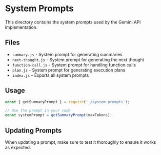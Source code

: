 # System Prompts

This directory contains the system prompts used by the Gemini API implementation.

## Files

- `summary.js` - System prompt for generating summaries
- `next-thought.js` - System prompt for generating the next thought
- `function-call.js` - System prompt for handling function calls
- `plan.js` - System prompt for generating execution plans
- `index.js` - Exports all system prompts

## Usage

```javascript
const { getSummaryPrompt } = require('./system-prompts');

// Use the prompt in your code
const systemPrompt = getSummaryPrompt(maxTokens);
```

## Updating Prompts

When updating a prompt, make sure to test it thoroughly to ensure it works as expected.

